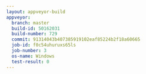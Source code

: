 ```yaml
---
layout: appveyor-build
appveyor:
  branch: master
  build-id: 50162031
  build-number: 729
  commit: 91314043b407385919102eaf85224b2f18a60665
  job-id: f0c54uhuruxs65ls
  job-number: 3
  os-name: Windows
  test-result: 0
---
```

